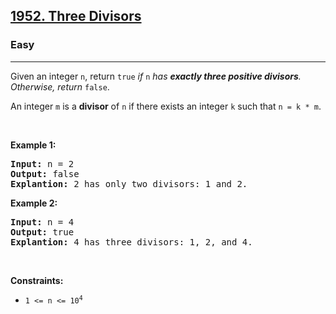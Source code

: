 <h2><a href="https://leetcode.com/problems/three-divisors/">1952. Three Divisors</a></h2><h3>Easy</h3><hr><div style="user-select: auto;"><p style="user-select: auto;">Given an integer <code style="user-select: auto;">n</code>, return <code style="user-select: auto;">true</code><em style="user-select: auto;"> if </em><code style="user-select: auto;">n</code><em style="user-select: auto;"> has <strong style="user-select: auto;">exactly three positive divisors</strong>. Otherwise, return </em><code style="user-select: auto;">false</code>.</p>

<p style="user-select: auto;">An integer <code style="user-select: auto;">m</code> is a <strong style="user-select: auto;">divisor</strong> of <code style="user-select: auto;">n</code> if there exists an integer <code style="user-select: auto;">k</code> such that <code style="user-select: auto;">n = k * m</code>.</p>

<p style="user-select: auto;">&nbsp;</p>
<p style="user-select: auto;"><strong style="user-select: auto;">Example 1:</strong></p>

<pre style="user-select: auto;"><strong style="user-select: auto;">Input:</strong> n = 2
<strong style="user-select: auto;">Output:</strong> false
<strong style="user-select: auto;">Explantion:</strong> 2 has only two divisors: 1 and 2.
</pre>

<p style="user-select: auto;"><strong style="user-select: auto;">Example 2:</strong></p>

<pre style="user-select: auto;"><strong style="user-select: auto;">Input:</strong> n = 4
<strong style="user-select: auto;">Output:</strong> true
<strong style="user-select: auto;">Explantion:</strong> 4 has three divisors: 1, 2, and 4.
</pre>

<p style="user-select: auto;">&nbsp;</p>
<p style="user-select: auto;"><strong style="user-select: auto;">Constraints:</strong></p>

<ul style="user-select: auto;">
	<li style="user-select: auto;"><code style="user-select: auto;">1 &lt;= n &lt;= 10<sup style="user-select: auto;">4</sup></code></li>
</ul>
</div>